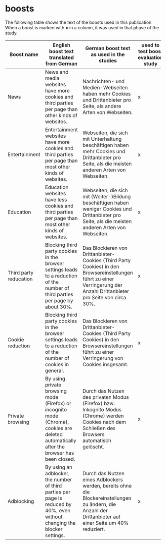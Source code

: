 # boosts

The following table shows the text of the boosts used in this publication. When a boost is marked with **x** in a column, it was used in that phase of the study.

<table>
<thead>
  <tr>
    <th>Boost name</th>
    <th>English boost text translated from German</th>
    <th>German boost text as used in the studies</th>
    <th>used to test boost evaluation study</th>
    <th>used in boost evaluation study</th>
    <th>used in naturalistic study</th>
  </tr>
</thead>
<tbody>
  <tr>
    <td>News</td>
    <td>News and media websites have more cookies and third parties per page than other kinds of websites.</td>
    <td>Nachrichten- und Medien-Webseiten haben mehr Cookies und Drittanbieter pro Seite, als andere Arten von Webseiten.</td>
    <td>x</td>
    <td>x</td>
    <td></td>
  </tr>
  <tr>
    <td>Entertainment</td>
    <td>Entertainment websites have more cookies and third parties per page than most other kinds of websites.</td>
    <td>Webseiten, die sich mit Unterhaltung beschäftigen haben mehr Cookies und Drittanbieter pro Seite, als die meisten anderen Arten von Webseiten.</td>
    <td>x</td>
    <td>x</td>
    <td>x</td>
  </tr>
  <tr>
    <td>Education</td>
    <td>Education websites have less cookies and third parties per page than most other kinds of websites.</td>
    <td>Webseiten, die sich mit (Weiter-)Bildung beschäftigen haben weniger Cookies und Drittanbieter pro Seite, als die meisten anderen Arten von Webseiten.</td>
    <td>x</td>
    <td>x</td>
    <td>x</td>
  </tr>
  <tr>
    <td>Third party reducation</td>
    <td>Blocking third party cookies in the browser settings leads to a reduction of the number of third parties per page by about 30%.</td>
    <td>Das Blockieren von Drittanbieter-Cookies (Third Party Cookies) in den Browsereinstellungen führt zu einer Verringerung der Anzahl Drittanbieter pro Seite von circa 30%.</td>
    <td>x</td>
    <td>x</td>
    <td>x</td>
  </tr>
  <tr>
    <td>Cookie reduction</td>
    <td>Blocking third party cookies in the browser settings leads to a reduction of the number of cookies in general.</td>
    <td>Das Blockieren von Drittanbieter-Cookies (Third Party Cookies) in den Browsereinstellungen führt zu einer Verringerung von Cookies insgesamt.</td>
    <td>x</td>
    <td></td>
    <td></td>
  </tr>
  <tr>
    <td>Private browsing</td>
    <td>By using private browsing mode (Firefox) or incognito mode (Chrome), cookies are deleted automatically after the browser has been closed.</td>
    <td>Durch das Nutzen des privaten Modus (Firefox) bzw. Inkognito Modus (Chrome) werden Cookies nach dem Schließen des Browsers automatisch gelöscht.</td>
    <td>x</td>
    <td>x</td>
    <td>x</td>
  </tr>
  <tr>    
    <td>Adblocking</td>
    <td>By using an adblocker, the number of third parties per page is reduced by 40%, even without changing the blocker settings.</td>
    <td>Durch das Nutzen eines Adblockers werden, bereits ohne die Blockereinstellungen zu ändern, die Anzahl der Drittanbieter auf einer Seite um 40% reduziert.</td>
    <td>x</td>
    <td>x</td>
    <td>x</td>
  </tr>
</tbody>
</table>
